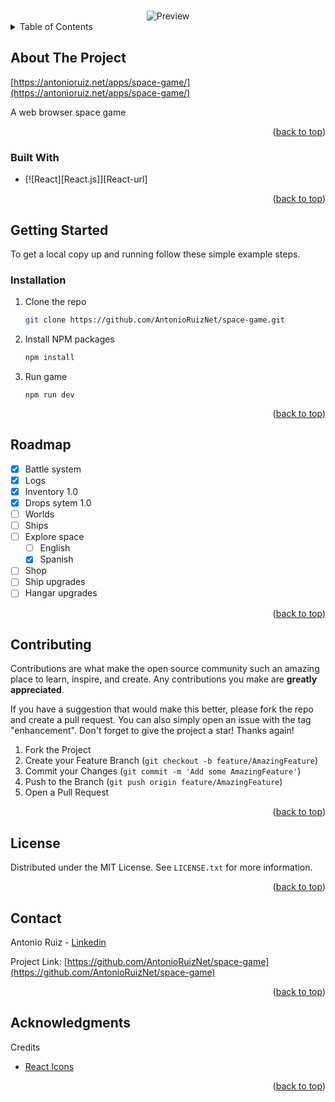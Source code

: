 <a name="readme-top"></a>

<!-- PROJECT LOGO -->
<br />
<div align="center">
    <img src="https://antonioruiz.net/apps/space-game/images/preview.jpg" alt="Preview">
</div>

<!-- TABLE OF CONTENTS -->
<details>
  <summary>Table of Contents</summary>
  <ol>
    <li>
      <a href="#about-the-project">About The Project</a>
      <ul>
        <li><a href="#built-with">Built With</a></li>
      </ul>
    </li>
    <li>
      <a href="#getting-started">Getting Started</a>
      <ul>
        <li><a href="#installation">Installation</a></li>
      </ul>
    </li>
    <li><a href="#roadmap">Roadmap</a></li>
    <li><a href="#contributing">Contributing</a></li>
    <li><a href="#license">License</a></li>
    <li><a href="#contact">Contact</a></li>
    <li><a href="#acknowledgments">Acknowledgments</a></li>
  </ol>
</details>

<!-- ABOUT THE PROJECT -->

## About The Project

[https://antonioruiz.net/apps/space-game/](https://antonioruiz.net/apps/space-game/)

A web browser space game

<p align="right">(<a href="#readme-top">back to top</a>)</p>

### Built With

- [![React][React.js]][React-url]

<p align="right">(<a href="#readme-top">back to top</a>)</p>

<!-- GETTING STARTED -->

## Getting Started

To get a local copy up and running follow these simple example steps.

### Installation

1. Clone the repo
   ```sh
   git clone https://github.com/AntonioRuizNet/space-game.git
   ```
2. Install NPM packages
   ```sh
   npm install
   ```
3. Run game
   ```
   npm run dev
   ```

<p align="right">(<a href="#readme-top">back to top</a>)</p>

<!-- ROADMAP -->

## Roadmap

- [x] Battle system
- [x] Logs
- [x] Inventory 1.0
- [x] Drops sytem 1.0
- [ ] Worlds
- [ ] Ships
- [ ] Explore space
  - [ ] English
  - [x] Spanish
- [ ] Shop
- [ ] Ship upgrades
- [ ] Hangar upgrades

<p align="right">(<a href="#readme-top">back to top</a>)</p>

<!-- CONTRIBUTING -->

## Contributing

Contributions are what make the open source community such an amazing place to learn, inspire, and create. Any contributions you make are **greatly appreciated**.

If you have a suggestion that would make this better, please fork the repo and create a pull request. You can also simply open an issue with the tag "enhancement".
Don't forget to give the project a star! Thanks again!

1. Fork the Project
2. Create your Feature Branch (`git checkout -b feature/AmazingFeature`)
3. Commit your Changes (`git commit -m 'Add some AmazingFeature'`)
4. Push to the Branch (`git push origin feature/AmazingFeature`)
5. Open a Pull Request

<p align="right">(<a href="#readme-top">back to top</a>)</p>

<!-- LICENSE -->

## License

Distributed under the MIT License. See `LICENSE.txt` for more information.

<p align="right">(<a href="#readme-top">back to top</a>)</p>

<!-- CONTACT -->

## Contact

Antonio Ruiz - [Linkedin](https://www.linkedin.com/in/antonio-ruiz-ruiz/)

Project Link: [https://github.com/AntonioRuizNet/space-game](https://github.com/AntonioRuizNet/space-game)

<p align="right">(<a href="#readme-top">back to top</a>)</p>

<!-- ACKNOWLEDGMENTS -->

## Acknowledgments

Credits

- [React Icons](https://react-icons.github.io/react-icons/)

<p align="right">(<a href="#readme-top">back to top</a>)</p>
